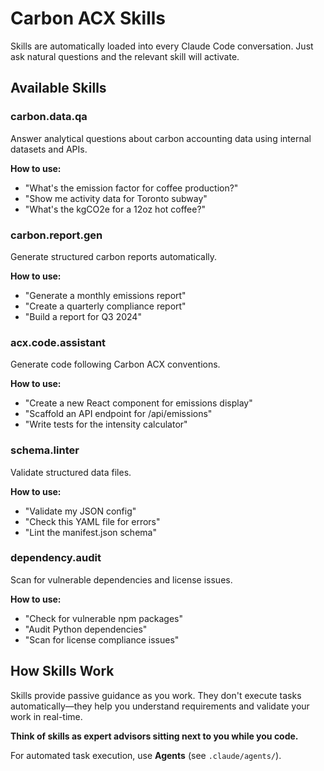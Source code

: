 # Carbon ACX Skills

Skills are automatically loaded into every Claude Code conversation. Just ask natural questions and the relevant skill will activate.

## Available Skills

### carbon.data.qa
Answer analytical questions about carbon accounting data using internal datasets and APIs.

**How to use:**
- "What's the emission factor for coffee production?"
- "Show me activity data for Toronto subway"
- "What's the kgCO2e for a 12oz hot coffee?"

### carbon.report.gen
Generate structured carbon reports automatically.

**How to use:**
- "Generate a monthly emissions report"
- "Create a quarterly compliance report"
- "Build a report for Q3 2024"

### acx.code.assistant
Generate code following Carbon ACX conventions.

**How to use:**
- "Create a new React component for emissions display"
- "Scaffold an API endpoint for /api/emissions"
- "Write tests for the intensity calculator"

### schema.linter
Validate structured data files.

**How to use:**
- "Validate my JSON config"
- "Check this YAML file for errors"
- "Lint the manifest.json schema"

### dependency.audit
Scan for vulnerable dependencies and license issues.

**How to use:**
- "Check for vulnerable npm packages"
- "Audit Python dependencies"
- "Scan for license compliance issues"

## How Skills Work

Skills provide passive guidance as you work. They don't execute tasks automatically—they help you understand requirements and validate your work in real-time.

**Think of skills as expert advisors sitting next to you while you code.**

For automated task execution, use **Agents** (see `.claude/agents/`).
